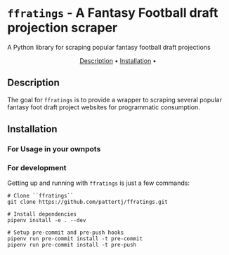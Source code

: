 # ``ffratings`` - A Fantasy Football draft projection scraper
A Python library for scraping popular fantasy football draft projections

<p align="center">
  <a href="#description">Description</a> •
  <a href="#installation">Installation</a> •
</p>

## Description
The goal for ``ffratings`` is to provide a wrapper to scraping several popular fantasy foot draft project websites for programmatic consumption. 

## Installation
### For Usage in your ownpots

### For development
Getting up and running with ``ffratings`` is just a few commands:

    # Clone ``ffratings``
    git clone https://github.com/pattertj/ffratings.git

    # Install dependencies
    pipenv install -e . --dev

    # Setup pre-commit and pre-push hooks
    pipenv run pre-commit install -t pre-commit
    pipenv run pre-commit install -t pre-push